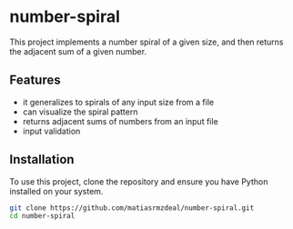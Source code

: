 # number-spiral
This project implements a number spiral of a given size, and then returns the adjacent sum of a given number.

## Features
- it generalizes to spirals of any input size from a file
- can visualize the spiral pattern
- returns adjacent sums of numbers from an input file
- input validation

## Installation
To use this project, clone the repository and ensure you have Python installed on your system.

```bash
git clone https://github.com/matiasrmzdeal/number-spiral.git
cd number-spiral
```
